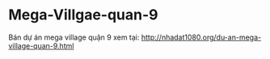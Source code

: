# Mega-Villgae-quan-9
Bán dự án mega village quận 9 xem tại: http://nhadat1080.org/du-an-mega-village-quan-9.html
